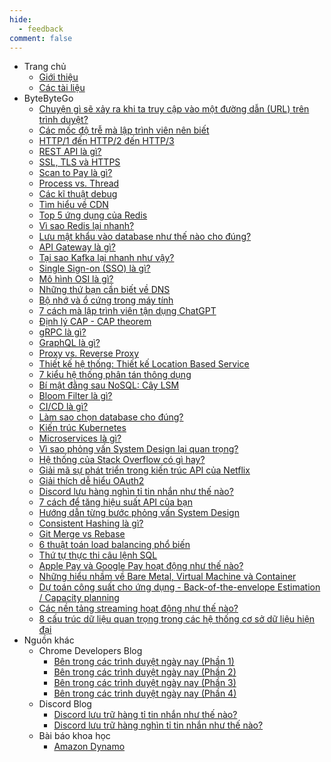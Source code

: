 ```yaml
---
hide:
  - feedback
comment: false
---
```


- Trang chủ
    - [Giới thiệu](index.md)
    - [Các tài liệu](navigation.md)
- ByteByteGo
    - [Chuyện gì sẽ xảy ra khi ta truy cập vào một đường dẫn (URL) trên trình duyệt?](ByteByteGo/what-happen-when-access-url.md)
    - [Các mốc độ trễ mà lập trình viên nên biết](ByteByteGo/latency-numbers.md)
    - [HTTP/1 đến HTTP/2 đến HTTP/3](ByteByteGo/http-versions.md)
    - [REST API là gì?](ByteByteGo/rest-api.md)
    - [SSL, TLS và HTTPS](ByteByteGo/ssl-tls-https.md)
    - [Scan to Pay là gì?](ByteByteGo/scan-to-pay.md)
    - [Process vs. Thread](ByteByteGo/process-vs-thread.md)
    - [Các kĩ thuật debug](ByteByteGo/debugging-techniques.md)
    - [Tìm hiểu về CDN](ByteByteGo/cdn.md)
    - [Top 5 ứng dụng của Redis](ByteByteGo/top-redis-use-cases.md)
    - [Vì sao Redis lại nhanh?](ByteByteGo/why-redis-fast.md)
    - [Lưu mật khẩu vào database như thế nào cho đúng?](ByteByteGo/storing-passwords.md)
    - [API Gateway là gì?](ByteByteGo/api-gateway.md)
    - [Tại sao Kafka lại nhanh như vậy?](ByteByteGo/why-kafka-fast.md)
    - [Single Sign-on (SSO) là gì?](ByteByteGo/sso.md)
    - [Mô hình OSI là gì?](ByteByteGo/osi-model.md)
    - [Những thứ bạn cần biết về DNS](ByteByteGo/dns.md)
    - [Bộ nhớ và ổ cứng trong máy tính](ByteByteGo/computer-memory-and-storage.md)
    - [7 cách mà lập trình viên tận dụng ChatGPT](ByteByteGo/chatgpt-hacks.md)
    - [Định lý CAP - CAP theorem](ByteByteGo/cap-theorem.md)
    - [gRPC là gì?](ByteByteGo/grpc.md)
    - [GraphQL là gì?](ByteByteGo/graphql.md)
    - [Proxy vs. Reverse Proxy](ByteByteGo/proxy-vs-reverse-proxy.md)
    - [Thiết kế hệ thống: Thiết kế Location Based Service](ByteByteGo/design-location-based-service.md)
    - [7 kiểu hệ thống phân tán thông dụng](ByteByteGo/system-patterns.md)
    - [Bí mật đằng sau NoSQL: Cây LSM](ByteByteGo/lsm-tree.md)
    - [Bloom Filter là gì?](ByteByteGo/bloom-filter.md)
    - [CI/CD là gì?](ByteByteGo/ci-cd.md)
    - [Làm sao chọn database cho đúng?](ByteByteGo/choose-database.md)
    - [Kiến trúc Kubernetes](ByteByteGo/kubernetes.md)
    - [Microservices là gì?](ByteByteGo/microservices.md)
    - [Vì sao phỏng vấn System Design lại quan trọng?](ByteByteGo/why-system-design-interview-important.md)
    - [Hệ thống của Stack Overflow có gì hay?](ByteByteGo/stackoverflow-architecture.md)
    - [Giải mã sự phát triển trong kiến trúc API của Netflix](ByteByteGo/netflix-architecture-evolution.md)
    - [Giải thích dễ hiểu OAuth2](ByteByteGo/oauth2-explained.md)
    - [Discord lưu hàng nghìn tỉ tin nhắn như thế nào?](ByteByteGo/discord-messages-migration.md)
    - [7 cách để tăng hiệu suất API của bạn](ByteByteGo/optimize-api-performance.md)
    - [Hướng dẫn từng bước phỏng vấn System Design](ByteByteGo/system-design-interview-guide.md)
    - [Consistent Hashing là gì?](ByteByteGo/consistent-hashing.md)
    - [Git Merge vs Rebase](ByteByteGo/git-merge-vs-rebase.md)
    - [6 thuật toán load balancing phổ biến](ByteByteGo/load-balancing-algorithms.md)
    - [Thứ tự thực thi câu lệnh SQL](ByteByteGo/sql-execution-order.md)
    - [Apple Pay và Google Pay hoạt động như thế nào?](ByteByteGo/apple-google-pay.md)
    - [Những hiểu nhầm về Bare Metal, Virtual Machine và Container](ByteByteGo/container-concepts.md)
    - [Dự toán công suất cho ứng dụng - Back-of-the-envelope Estimation / Capacity planning](ByteByteGo/back-of-the-envelope-estimation.md)
    - [Các nền tảng streaming hoạt động như thế nào?](ByteByteGo/how-streaming-platforms-work.md)
    - [8 cấu trúc dữ liệu quan trọng trong các hệ thống cơ sở dữ liệu hiện đại](ByteByteGo/key-data-structures-in-modern-databases.md)
- Nguồn khác
    - Chrome Developers Blog
        - [Bên trong các trình duyệt ngày nay (Phần 1)](misc/chrome-blog/inside-browser-1.md)
        - [Bên trong các trình duyệt ngày nay (Phần 2)](misc/chrome-blog/inside-browser-2.md)
        - [Bên trong các trình duyệt ngày nay (Phần 3)](misc/chrome-blog/inside-browser-3.md)
        - [Bên trong các trình duyệt ngày nay (Phần 4)](misc/chrome-blog/inside-browser-4.md)
    - Discord Blog
        - [Discord lưu trữ hàng tỉ tin nhắn như thế nào?](misc/discord-blog/storing-billions-messages.md)
        - [Discord lưu trữ hàng nghìn tỉ tin nhắn như thế nào?](misc/discord-blog/storing-trillions-messages.md)
    - Bài báo khoa học
        - [Amazon Dynamo](misc/papers/amazon-dynamo.md)